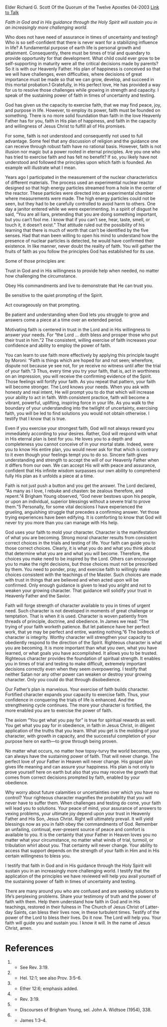 Elder Richard G. Scott
Of the Quorum of the Twelve Apostles
04-2003
[Link to Talk](https://www.churchofjesuschrist.org/study/general-conference/2003/04/the-sustaining-power-of-faith-in-times-of-uncertainty-and-testing?lang=eng)

_Faith in God and in His guidance through the Holy Spirit will sustain you in an increasingly more challenging world._

Who does not have need of assurance in times of uncertainty and testing? Who is so self-confident that there is never want for a stabilizing influence in life? A fundamental purpose of earth life is personal growth and attainment. Consequently, there must be times of trial and quandary to provide opportunity for that development. What child could ever grow to be self-supporting in maturity were all the critical decisions made by parents? So it is with our Heavenly Father. His plan of happiness is conceived so that we will have challenges, even difficulties, where decisions of great importance must be made so that we can grow, develop, and succeed in this mortal probation.1 Gratefully, in His perfect love, He has provided a way for us to resolve those challenges while growing in strength and capacity. I speak of the sustaining power of faith in times of uncertainty and testing.

God has given us the capacity to exercise faith, that we may find peace, joy, and purpose in life. However, to employ its power, faith must be founded on something. There is no more solid foundation than faith in the love Heavenly Father has for you, faith in His plan of happiness, and faith in the capacity and willingness of Jesus Christ to fulfill all of His promises.

For some, faith is not understood and consequently not used to full advantage. Some feel that any discussion of religion and the guidance one can receive through robust faith have no rational basis. However, faith is not illusion nor magic but a power rooted in eternal principles. Are you one who has tried to exercise faith and has felt no benefit? If so, you likely have not understood and followed the principles upon which faith is founded. An example will illustrate what I mean.

Years ago I participated in the measurement of the nuclear characteristics of different materials. The process used an experimental nuclear reactor designed so that high energy particles streamed from a hole in the center of the reactor. These particles were directed into an experimental chamber where measurements were made. The high energy particles could not be seen, but they had to be carefully controlled to avoid harm to others. One day a janitor entered while we were experimenting. In a spirit of disgust he said, “You are all liars, pretending that you are doing something important, but you can’t fool me. I know that if you can’t see, hear, taste, smell, or touch it, it doesn’t exist.” That attitude ruled out the possibility of his learning that there is much of worth that can’t be identified by the five senses. Had that man been willing to open his mind to understand how the presence of nuclear particles is detected, he would have confirmed their existence. In like manner, never doubt the reality of faith. You will gather the fruits of faith as you follow the principles God has established for its use.

Some of those principles are:





Trust in God and in His willingness to provide help when needed, no matter how challenging the circumstance.





Obey His commandments and live to demonstrate that He can trust you.





Be sensitive to the quiet prompting of the Spirit.





Act courageously on that prompting.





Be patient and understanding when God lets you struggle to grow and answers come a piece at a time over an extended period.





Motivating faith is centered in trust in the Lord and in His willingness to answer your needs. For “the Lord … doth bless and prosper those who put their trust in him.”2 The consistent, willing exercise of faith increases your confidence and ability to employ the power of faith.

You can learn to use faith more effectively by applying this principle taught by Moroni: “Faith is things which are hoped for and not seen; wherefore, dispute not because ye see not, for ye receive no witness until after the trial of your faith.”3 Thus, every time you try your faith, that is, act in worthiness on an impression, you will receive the confirming evidence of the Spirit. Those feelings will fortify your faith. As you repeat that pattern, your faith will become stronger. The Lord knows your needs. When you ask with honesty and real intent, He will prompt you to do that which will increase your ability to act in faith. With consistent practice, faith will become a vibrant, powerful, uplifting, inspiring force in your life. As you walk to the boundary of your understanding into the twilight of uncertainty, exercising faith, you will be led to find solutions you would not obtain otherwise. I testify that I know that is true.

Even if you exercise your strongest faith, God will not always reward you immediately according to your desires. Rather, God will respond with what in His eternal plan is best for you. He loves you to a depth and completeness you cannot conceive of in your mortal state. Indeed, were you to know His entire plan, you would never ask for that which is contrary to it even though your feelings tempt you to do so. Sincere faith gives understanding and strength to accept the will of our Heavenly Father when it differs from our own. We can accept His will with peace and assurance, confident that His infinite wisdom surpasses our own ability to comprehend fully His plan as it unfolds a piece at a time.

Faith is not just push a button and you get the answer. The Lord declared, “As many as I love, I rebuke and chasten: be zealous therefore, and repent.”4 Brigham Young observed, “God never bestows upon his people, or upon an individual, superior blessings without a severe trial to prove them.”5 Personally, for some vital decisions I have experienced the grueling, anguishing struggle that precedes a confirming answer. Yet those trying experiences have been edifying. It is comforting to know that God will never try you more than you can manage with His help.

God uses your faith to mold your character. Character is the manifestation of what you are becoming. Strong moral character results from consistent correct choices in the trials and testing of life. Your faith can guide you to those correct choices. Clearly, it is what you do and what you think about that determine what you are and what you will become. Therefore, the choices you make need to be inspired by the Lord. Others can encourage you to make the right decisions, but those choices must not be prescribed by them. You need to ponder, pray, and exercise faith to willingly make choices consistent with the teachings of the Master. Such choices are made with trust in things that are believed and when acted upon will be confirmed. Only enough guidance is given to lead you aright and not to weaken your growing character. That guidance will solidify your trust in Heavenly Father and the Savior.

Faith will forge strength of character available to you in times of urgent need. Such character is not developed in moments of great challenge or temptation. That is when it is used. Character is woven patiently from threads of principle, doctrine, and obedience. In James we read: “The trying of your faith worketh patience. But let patience have her perfect work, that ye may be perfect and entire, wanting nothing.”6 The bedrock of character is integrity. Worthy character will strengthen your capacity to obediently respond to the direction of the Spirit. Righteous character is what you are becoming. It is more important than what you own, what you have learned, or what goals you have accomplished. It allows you to be trusted. Righteous character provides the foundation of spiritual strength. It enables you in times of trial and testing to make difficult, extremely important decisions correctly even when they seem overpowering. I testify that neither Satan nor any other power can weaken or destroy your growing character. Only you could do that through disobedience.

Our Father’s plan is marvelous. Your exercise of faith builds character. Fortified character expands your capacity to exercise faith. Thus, your confidence in conquering the trials of life is enhanced. And the strengthening cycle continues. The more your character is fortified, the more enabled you are to exercise the power of faith.

The axiom “You get what you pay for” is true for spiritual rewards as well. You get what you pay for in obedience, in faith in Jesus Christ, in diligent application of the truths that you learn. What you get is the molding of your character, with growth in capacity, and the successful completion of your purpose here on earth—to grow through being proven.

No matter what occurs, no matter how topsy-turvy the world becomes, you can always have the sustaining power of faith. That will never change. The perfect love of your Father in Heaven will never change. His gospel plan gives life meaning and can assure your happiness. His plan is not only to prove yourself here on earth but also that you may receive the growth that comes from correct decisions prompted by faith, enabled by your obedience.

Why worry about future calamities or uncertainties over which you have no control? Your righteous character magnifies the probability that you will never have to suffer them. When challenges and testing do come, your faith will lead you to solutions. Your peace of mind, your assurance of answers to vexing problems, your ultimate joy depend upon your trust in Heavenly Father and His Son, Jesus Christ. Right will ultimately prevail. It will yield blessings now as you in faith obey the commandments of God. Remember an unfailing, continual, ever-present source of peace and comfort is available to you. It is the certainty that your Father in Heaven loves you no matter what your circumstance, no matter what winds of trial, turmoil, or tribulation whirl about you. That certainty will never change. Your ability to access that support depends on the strength of your faith in Him and in His certain willingness to bless you.

I testify that faith in God and in His guidance through the Holy Spirit will sustain you in an increasingly more challenging world. I testify that the application of the principles we have reviewed will help you avail yourself of the sustaining power of faith in times of uncertainty and testing.

There are many around you who are confused and are seeking solutions to life’s perplexing problems. Share your testimony of truth and the power of faith with them. Help them understand how faith in God and in His teachings, restored in their fulness in The Church of Jesus Christ of Latter-day Saints, can bless their lives now, in these turbulent times. Testify of the power of the Lord to bless their lives. Do it now. The Lord will help you. Your faith will guide you and sustain you. I know it will. In the name of Jesus Christ, amen.

# References
1. - See Rev. 3:19.
2. - Hel. 12:1; see also Prov. 3:5–6.
3. - Ether 12:6; emphasis added.
4. - Rev. 3:19.
5. - Discourses of Brigham Young, sel. John A. Widtsoe (1954), 338.
6. - James 1:3–4.